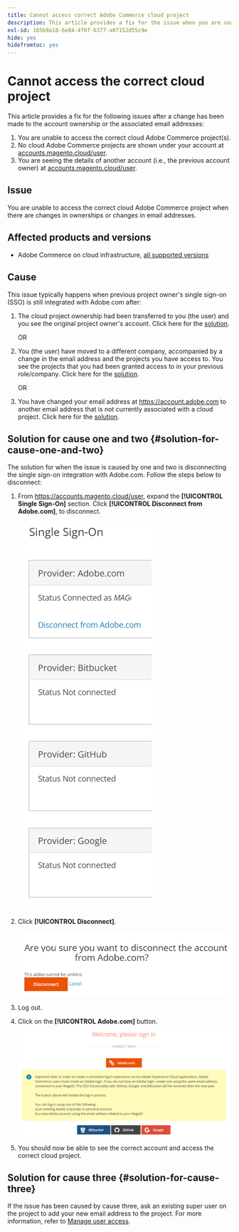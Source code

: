 ```yaml
---
title: Cannot access correct Adobe Commerce cloud project
description: This article provides a fix for the issue when you are unable to access the correct cloud Adobe Commerce project when there are changes in ownerships or changes in email addresses.
exl-id: 165b9a18-6e84-4f0f-b377-a07152d55c9e
hide: yes
hidefromtoc: yes
---
```

# Cannot access the correct cloud project

This article provides a fix for the following issues after a change has been made to the account ownership or the associated email addresses:

1. You are unable to access the correct cloud Adobe Commerce project(s).
1. No cloud Adobe Commerce projects are shown under your account at [accounts.magento.cloud/user](https://accounts.magento.cloud/user).
1. You are seeing the details of another account (i.e., the previous account owner) at [accounts.magento.cloud/user](https://accounts.magento.cloud/user).

## Issue

You are unable to access the correct cloud Adobe Commerce project when there are changes in ownerships or changes in email addresses.

## Affected products and versions

* Adobe Commerce on cloud infrastructure, [all supported versions](https://www.adobe.com/content/dam/cc/en/legal/terms/enterprise/pdfs/Adobe-Commerce-Software-Lifecycle-Policy.pdf)

## Cause

This issue typically happens when previous project owner's single sign-on (SSO) is still integrated with Adobe.com after:

1. The cloud project ownership had been transferred to you (the user) and you see the original project owner's account. Click here for the [solution](#solution-for-cause-one-and-two).

    OR

1. You (the user) have moved to a different company, accompanied by a change in the email address and the projects you have access to. You see the projects that you had been granted access to in your previous role/company. Click here for the [solution](#solution-for-cause-one-and-two).

    OR

1. You have changed your email address at https://account.adobe.com to another email address that is not currently associated with a cloud project. Click here for the [solution](#solution-for-cause-three).

## Solution for cause one and two {#solution-for-cause-one-and-two}

The solution for when the issue is caused by one and two is disconnecting the single sign-on integration with Adobe.com. Follow the steps below to disconnect:

1. From https://accounts.magento.cloud/user, expand the **[!UICONTROL Single Sign-On]** section. Click **[!UICONTROL Disconnect from Adobe.com]**, to disconnect.

    ![single-sign-on-adobe-connect](assets/sso-adobe-disconnect.png)

1. Click **[!UICONTROL Disconnect]**.

    ![adobe-disconnect](assets/adobe-disconnect.png)

1. Log out.
1. Click on the **[!UICONTROL Adobe.com]** button.

    ![Magento.com](assets/adobe-welcome-login.png)

1. You should now be able to see the correct account and access the correct cloud project.

## Solution for cause three {#solution-for-cause-three}

If the issue has been caused by cause three, ask an existing super user on the project to add your new email address to the project. For more information, refer to [Manage user access](https://experienceleague.adobe.com/docs/commerce-cloud-service/user-guide/project/user-access.html).
